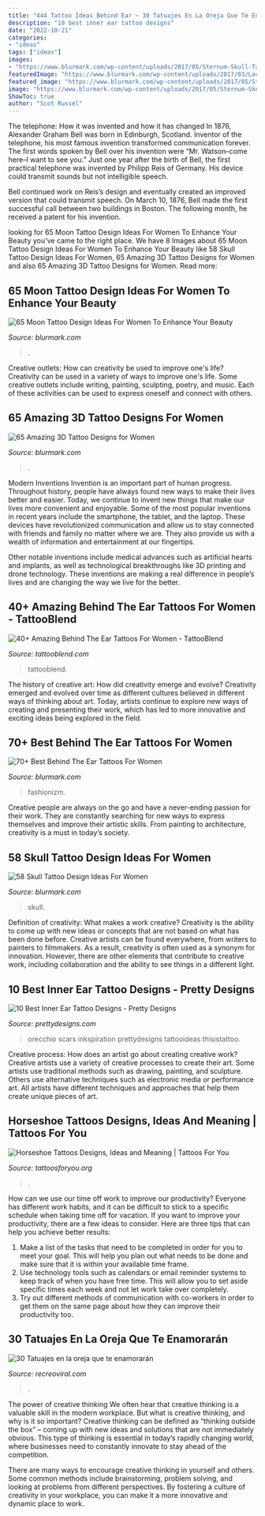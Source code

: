 ```yaml
---
title: "444 Tattoo Ideas Behind Ear ~ 30 Tatuajes En La Oreja Que Te Enamorarán"
description: "10 best inner ear tattoo designs"
date: "2022-10-21"
categories:
- "ideas"
tags: ["ideas"]
images:
- "https://www.blurmark.com/wp-content/uploads/2017/05/Sternum-Skull-Tattoo-768x576.jpg"
featuredImage: "https://www.blurmark.com/wp-content/uploads/2017/03/Lace-Moon-Tattoo.jpg"
featured_image: "https://www.blurmark.com/wp-content/uploads/2017/05/Sternum-Skull-Tattoo-768x576.jpg"
image: "https://www.blurmark.com/wp-content/uploads/2017/05/Sternum-Skull-Tattoo-768x576.jpg"
ShowToc: true
author: "Scot Russel"
---
```



The telephone: How it was invented and how it has changed
In 1876, Alexander Graham Bell was born in Edinburgh, Scotland. Inventor of the telephone, his most famous invention transformed communication forever. The first words spoken by Bell over his invention were “Mr. Watson–come here–I want to see you.” 
Just one year after the birth of Bell, the first practical telephone was invented by Philipp Reis of Germany. His device could transmit sounds but not intelligible speech. 

Bell continued work on Reis’s design and eventually created an improved version that could transmit speech. On March 10, 1876, Bell made the first successful call between two buildings in Boston. The following month, he received a patent for his invention.

	

		
looking for 65 Moon Tattoo Design Ideas For Women To Enhance Your Beauty you've came to the right place. We have 8 Images about 65 Moon Tattoo Design Ideas For Women To Enhance Your Beauty like 58 Skull Tattoo Design Ideas For Women, 65 Amazing 3D Tattoo Designs for Women and also 65 Amazing 3D Tattoo Designs for Women. Read more:
		
    
## 65 Moon Tattoo Design Ideas For Women To Enhance Your Beauty

<img loading=lazy src="https://www.blurmark.com/wp-content/uploads/2017/03/Lace-Moon-Tattoo.jpg" onerror="this.onerror=null;this.src='https://tse2.mm.bing.net/th?id=OIP.lmk2PD66TnL-OaWsn_L_YAHaKG&amp;pid=15.1';" alt="65 Moon Tattoo Design Ideas For Women To Enhance Your Beauty">

_Source: blurmark.com_

>. 

	

Creative outlets: How can creativity be used to improve one's life?
Creativity can be used in a variety of ways to improve one's life. Some creative outlets include writing, painting, sculpting, poetry, and music. Each of these activities can be used to express oneself and connect with others.

    
## 65 Amazing 3D Tattoo Designs For Women

<img loading=lazy src="https://www.blurmark.com/wp-content/uploads/2017/05/Sternum-Skull-Tattoo-768x576.jpg" onerror="this.onerror=null;this.src='https://tse2.mm.bing.net/th?id=OIP.RT3x81UST2W0eVbswsn82AHaFj&amp;pid=15.1';" alt="65 Amazing 3D Tattoo Designs for Women">

_Source: blurmark.com_

>. 

	

Modern Inventions
Invention is an important part of human progress. Throughout history, people have always found new ways to make their lives better and easier. Today, we continue to invent new things that make our lives more convenient and enjoyable.
Some of the most popular inventions in recent years include the smartphone, the tablet, and the laptop. These devices have revolutionized communication and allow us to stay connected with friends and family no matter where we are. They also provide us with a wealth of information and entertainment at our fingertips.

Other notable inventions include medical advances such as artificial hearts and implants, as well as technological breakthroughs like 3D printing and drone technology. These inventions are making a real difference in people’s lives and are changing the way we live for the better.

    
## 40+ Amazing Behind The Ear Tattoos For Women - TattooBlend

<img loading=lazy src="https://tattooblend.com/wp-content/uploads/2016/05/behind-the-ear-crown-tattoo.jpg" onerror="this.onerror=null;this.src='https://tse3.mm.bing.net/th?id=OIP.jmhL1dgkKe19tXc2cq-ZhQHaJ3&amp;pid=15.1';" alt="40+ Amazing Behind The Ear Tattoos For Women - TattooBlend">

_Source: tattooblend.com_

>tattooblend. 

	

The history of creative art: How did creativity emerge and evolve?
Creativity emerged and evolved over time as different cultures believed in different ways of thinking about art. Today, artists continue to explore new ways of creating and presenting their work, which has led to more innovative and exciting ideas being explored in the field.

    
## 70+ Best Behind The Ear Tattoos For Women

<img loading=lazy src="https://www.blurmark.com/wp-content/uploads/2017/05/Dancing-Couple-Tattoo.jpg" onerror="this.onerror=null;this.src='https://tse4.mm.bing.net/th?id=OIP.WQvTRffJiTfJhixIg0g05AHaNK&amp;pid=15.1';" alt="70+ Best Behind The Ear Tattoos For Women">

_Source: blurmark.com_

>fashionizm. 

	

Creative people are always on the go and have a never-ending passion for their work. They are constantly searching for new ways to express themselves and improve their artistic skills. From painting to architecture, creativity is a must in today’s society.

    
## 58 Skull Tattoo Design Ideas For Women

<img loading=lazy src="https://www.blurmark.com/wp-content/uploads/2017/03/Skull-And-Flower-Tattoo-On-Arm.jpg" onerror="this.onerror=null;this.src='https://tse2.mm.bing.net/th?id=OIP.eYwD-JfMOEzlbZxPtFrsYQHaOy&amp;pid=15.1';" alt="58 Skull Tattoo Design Ideas For Women">

_Source: blurmark.com_

>skull. 

	

Definition of creativity: What makes a work creative?
Creativity is the ability to come up with new ideas or concepts that are not based on what has been done before. Creative artists can be found everywhere, from writers to painters to filmmakers. As a result, creativity is often used as a synonym for innovation. However, there are other elements that contribute to creative work, including collaboration and the ability to see things in a different light.

    
## 10 Best Inner Ear Tattoo Designs - Pretty Designs

<img loading=lazy src="https://i1.wp.com/www.prettydesigns.com/wp-content/uploads/2015/01/Crown-Inner-Ear-Tattoo.jpg?fit=375%2C500&amp;ssl=1" onerror="this.onerror=null;this.src='https://tse1.mm.bing.net/th?id=OIP.wnt69QsbkEGwdDPjmRZD6QHaJ4&amp;pid=15.1';" alt="10 Best Inner Ear Tattoo Designs - Pretty Designs">

_Source: prettydesigns.com_

>orecchio scars inkspiration prettydesigns tattooideas thisistattoo. 

	

Creative process: How does an artist go about creating creative work?
Creative artists use a variety of creative processes to create their art. Some artists use traditional methods such as drawing, painting, and sculpture. Others use alternative techniques such as electronic media or performance art. All artists have different techniques and approaches that help them create unique pieces of art.

    
## Horseshoe Tattoos Designs, Ideas And Meaning | Tattoos For You

<img loading=lazy src="https://www.tattoosforyou.org/wp-content/uploads/2013/11/Horseshoe-Tattoo-Ideas-768x1024.jpg" onerror="this.onerror=null;this.src='https://tse2.mm.bing.net/th?id=OIP.z7WQz9qpm-SjlHOIjTMaXgHaJ4&amp;pid=15.1';" alt="Horseshoe Tattoos Designs, Ideas and Meaning | Tattoos For You">

_Source: tattoosforyou.org_

>. 

	

How can we use our time off work to improve our productivity?
Everyone has different work habits, and it can be difficult to stick to a specific schedule when taking time off for vacation. If you want to improve your productivity, there are a few ideas to consider. Here are three tips that can help you achieve better results: 
1. Make a list of the tasks that need to be completed in order for you to meet your goal. This will help you plan out what needs to be done and make sure that it is within your available time frame. 
2. Use technology tools such as calendars or email reminder systems to keep track of when you have free time. This will allow you to set aside specific times each week and not let work take over completely. 
3. Try out different methods of communication with co-workers in order to get them on the same page about how they can improve their productivity too.

    
## 30 Tatuajes En La Oreja Que Te Enamorarán

<img loading=lazy src="https://www.recreoviral.com/wp-content/uploads/2015/10/27-TATUAJES-OREJAS-20.jpg" onerror="this.onerror=null;this.src='https://tse1.mm.bing.net/th?id=OIP.Cl0OM8aRo9yTwejlNEFL9wHaFj&amp;pid=15.1';" alt="30 Tatuajes en la oreja que te enamorarán">

_Source: recreoviral.com_

>. 

	

The power of creative thinking
We often hear that creative thinking is a valuable skill in the modern workplace. But what is creative thinking, and why is it so important?
Creative thinking can be defined as “thinking outside the box” – coming up with new ideas and solutions that are not immediately obvious. This type of thinking is essential in today’s rapidly changing world, where businesses need to constantly innovate to stay ahead of the competition.

There are many ways to encourage creative thinking in yourself and others. Some common methods include brainstorming, problem solving, and looking at problems from different perspectives. By fostering a culture of creativity in your workplace, you can make it a more innovative and dynamic place to work.

